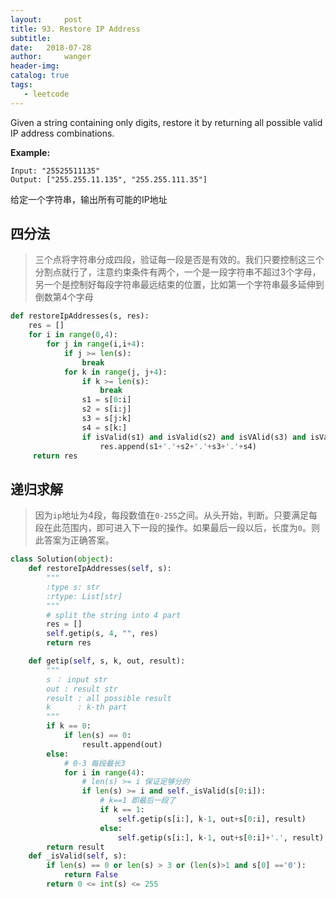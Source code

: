 ```yaml
---
layout:     post
title: 93. Restore IP Address 
subtitle:  
date:   2018-07-28
author:     wanger
header-img: 
catalog: true
tags: 
   - leetcode
---
```


Given a string containing only digits, restore it by returning all possible valid IP address combinations.

**Example:**

```
Input: "25525511135"
Output: ["255.255.11.135", "255.255.111.35"]
```

给定一个字符串，输出所有可能的IP地址

## 四分法

> 三个点将字符串分成四段，验证每一段是否是有效的。我们只要控制这三个分割点就行了，注意约束条件有两个，一个是一段字符串不超过3个字母，另一个是控制好每段字符串最远结束的位置，比如第一个字符串最多延伸到倒数第4个字母

```python
def restoreIpAddresses(s, res):
    res = []
    for i in range(0,4):
        for j in range(i,i+4):
            if j >= len(s):
                break
            for k in range(j, j+4):
                if k >= len(s):
                    break
                s1 = s[0:i]
                s2 = s[i:j]
                s3 = s[j:k]
                s4 = s[k:]
                if isValid(s1) and isValid(s2) and isVAlid(s3) and isValid(s4):
                    res.append(s1+'.'+s2+'.'+s3+'.'+s4)
     return res
```



## 递归求解

> 因为`ip`地址为4段，每段数值在`0-255`之间。从头开始，判断。只要满足每段在此范围内，即可进入下一段的操作。如果最后一段以后，长度为`0`。则此答案为正确答案。

```python
class Solution(object):
    def restoreIpAddresses(self, s):
        """
        :type s: str
        :rtype: List[str]
        """
        # split the string into 4 part
        res = []
        self.getip(s, 4, "", res)
        return res

    def getip(self, s, k, out, result):
        """
        s ： input str
        out : result str
        result : all possible result
        k      : k-th part
        """
        if k == 0:
            if len(s) == 0:
                result.append(out)
        else:
            # 0-3 每段最长3
            for i in range(4):
                # len(s) >= i 保证足够分的
                if len(s) >= i and self._isValid(s[0:i]):
                    # k==1 即最后一段了
                    if k == 1:
                        self.getip(s[i:], k-1, out+s[0:i], result)
                    else:
                        self.getip(s[i:], k-1, out+s[0:i]+'.', result)
        return result
    def _isValid(self, s):
        if len(s) == 0 or len(s) > 3 or (len(s)>1 and s[0] =='0'):
            return False
        return 0 <= int(s) <= 255
```



